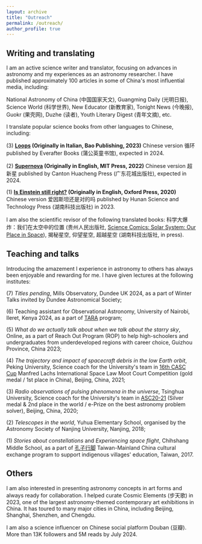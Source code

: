 ```yaml
---
layout: archive
title: "Outreach"
permalink: /outreach/
author_profile: true
---
```


Writing and translating
----
I am an active science writer and translator, focusing on advances in astronomy and my experiences as an astronomy researcher. I have published approximately 100 articles in some of China's most influential media, including:

National Astronomy of China (中国国家天文), Guangming Daily (光明日报), Science World (科学世界), New Educator (新教育家), Tonight News (今晚报), Guokr (果壳网), Duzhe (读者), Youth Literary Digest (青年文摘), etc.

I translate popular science books from other languages to Chinese, including:

(3) **[Loops](https://www.amazon.it/Loops-Elisa-Macellari/dp/8832738295) (Originally in Italian, Bao Publishing, 2023)** Chinese version 循环 published by Everafter Books (蒲公英童书馆), expected in 2024.

(2) **[Supernova](https://mitpress.mit.edu/9780262543149/supernova/) (Originally in English, MIT Press, 2022)** Chinese version 超新星 published by Canton Huacheng Press (广东花城出版社), expected in 2024.

(1) **[Is Einstein still right?](https://global.oup.com/academic/product/is-einstein-still-right-9780198842125?cc=gb&lang=en&) (Originally in English, Oxford Press, 2020)** Chinese version 爱因斯坦还是对的吗 published by Hunan Science and Technology Press (湖南科技出版社) in 2023.

I am also the scientific revisor of the following translated books: 科学大爆炸：我们在太空中的位置 (贵州人民出版社, [Science Comics: Solar System: Our Place in Space](https://www.amazon.co.uk/Science-Comics-System-Rosemary-Mosco/dp/1626721416)), 揭秘星空, 仰望星空, 超越星空 (湖南科技出版社, in press).

Teaching and talks
-----
Introducing the amazement I experience in astronomy to others has always been enjoyable and rewarding for me. I have given lectures at the following institutes:

(7) *Titles pending*, Mills Observatory, Dundee UK 2024, as a part of Winter Talks invited by Dundee Astronomical Society;

(6) Teaching assistant for Observational Astronomy, University of Nairobi, Ileret, Kenya 2024, as a part of [TARA](https://www.dara-project.org/) program;

(5) *What do we actually talk about when we talk about the starry sky*, Online, as a part of Reach Out Program (ROP) to help high-schoolers and undergraduates from underdeveloped regions with career choice, Guizhou Province, China 2023;

(4) *The trajectory and impact of spacecraft debris in the low Earth orbit*, Peking University, Science coach for the University's team in [16th CASC Cup](https://iisl.space/index.php/manfredlachs2024/) Manfred Lachs International Space Law Moot Court Competition (gold medal / 1st place in China), Beijing, China, 2021;

(3) *Radio observations of pulsing phenomena in the universe*, Tsinghua University, Science coach for the University's team in [ASC20-21](http://www.asc-events.org/StudentChallenge/History/2020-2021/index.html#:~:text=ASC%202020%2D2021&text=More%20than%20300%20teams%20from,and%20Technology%20in%20Shenzhen%2C%20China.) (Silver medal & 2nd place in the world / e-Prize on the best astronomy problem solver), Beijing, China, 2020;

(2) *Telescopes in the world*, Yuhua Elementary School, organised by the Astronomy Society of Nanjing University, Nanjing, 2018;

(1) *Stories about constellations* and *Experiencing space flight*, Chihshang Middle School, as a part of [孔子行脚](http://hopingdownload.ntnu.edu.tw/2017/) Taiwan-Mainland China cultural exchange program to support indigenous villages' education, Taiwan, 2017.

Others
-----
I am also interested in presenting astronomy concepts in art forms and always ready for collaboration.
I helped curate Cosmic Elements (步天歌) in 2023, one of the largest astronomy-themed contemporary art exhibitions in China. 
It has toured to many major cities in China, including Beijing, Shanghai, Shenzhen, and Chengdu.

I am also a science influencer on Chinese social platform Douban (豆瓣). More than 13K followers and 5M reads by July 2024.
